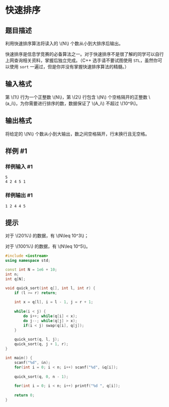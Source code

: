 # 快速排序

## 题目描述

利用快速排序算法将读入的 \\(N\\) 个数从小到大排序后输出。

快速排序是信息学竞赛的必备算法之一。对于快速排序不是很了解的同学可以自行上网查询相关资料，掌握后独立完成。（C++ 选手请不要试图使用 `STL`，虽然你可以使用 `sort` 一遍过，但是你并没有掌握快速排序算法的精髓。）

## 输入格式

第 \\(1\\) 行为一个正整数 \\(N\\)，第 \\(2\\) 行包含 \\(N\\) 个空格隔开的正整数 \\(a_i\\)，为你需要进行排序的数，数据保证了 \\(A_i\\) 不超过 \\(10^9\\)。

## 输出格式

将给定的 \\(N\\) 个数从小到大输出，数之间空格隔开，行末换行且无空格。

## 样例 #1

### 样例输入 #1

```
5
4 2 4 5 1
```

### 样例输出 #1

```
1 2 4 4 5
```

## 提示

对于 \\(20\%\\) 的数据，有 \\(N\leq 10^3\\)；

对于 \\(100\%\\) 的数据，有 \\(N\leq 10^5\\)。
```c++
#include <iostream>
using namespace std;

const int N = 1e6 + 10;
int n;
int q[N];

void quick_sort(int q[], int l, int r) {
    if (l >= r) return;
    
    int x = q[l], i = l - 1, j = r + 1;
    
    while(i < j) {
        do i++; while(q[i] < x);
        do j--; while(q[j] > x);
        if(i < j) swap(q[i], q[j]);
    }
    
    quick_sort(q, l, j);
    quick_sort(q, j + 1, r);
}

int main() {
    scanf("%d", &n);
    for(int i = 0; i < n; i++) scanf("%d", &q[i]);
    
    quick_sort(q, 0, n - 1);
    
    for(int i = 0; i < n; i++) printf("%d ", q[i]);
    
    return 0;
}

```
